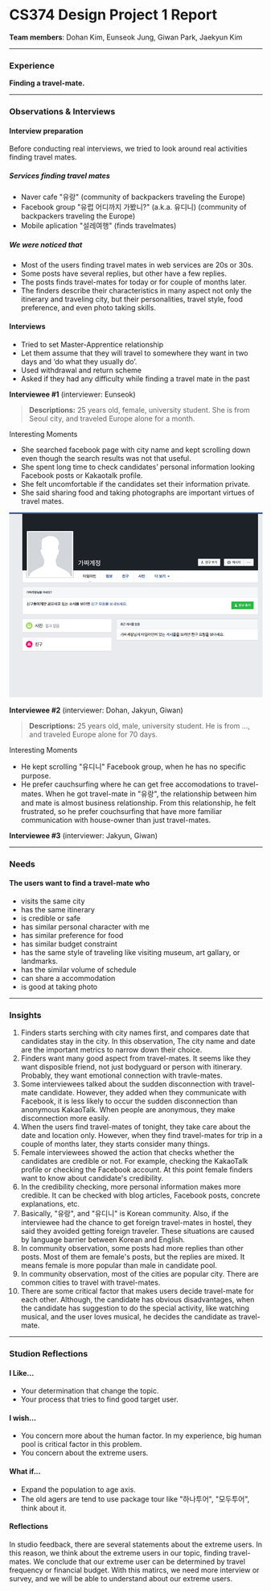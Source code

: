 # CS374 Design Project 1 Report

**Team members**: Dohan Kim, Eunseok Jung, Giwan Park,  Jaekyun Kim

----------
### Experience
**Finding a travel-mate.**

----------
### Observations & Interviews
#### Interview preparation
Before conducting real interviews, we tried to look around real activities finding travel mates.

##### Services finding travel mates
 - Naver cafe "유랑" (community of backpackers traveling the Europe)
 - Facebook group "유럽 어디까지 가봤니?" (a.k.a. 유디니) (community of backpackers traveling the Europe)
 - Mobile aplication "설레여행" (finds travelmates)

##### We were noticed that
 - Most of the users finding travel mates in web services are 20s or 30s.
 - Some posts have several replies, but other have a few replies.
 - The posts finds travel-mates for today or for couple of months later.
 - The finders describe their characteristics in many aspect not only the itinerary and traveling city, but their personalities, travel style, food preference, and even photo taking skills.

#### Interviews
- Tried to set Master-Apprentice relationship
- Let them assume that they will travel to somewhere they want in two days and ‘do what they usually do’.
- Used withdrawal and return scheme
- Asked if they had any difficulty while finding a travel mate in the past

**Interviewee #1** (interviewer: Eunseok)
>**Descriptions:** 25 years old, female, university student. She is from Seoul city, and traveled Europe alone for a month.

Interesting Moments

- She searched facebook page with city name and kept scrolling down even though the search results was not that useful.
- She spent long time to check candidates’ personal information looking Facebook posts or Kakaotalk profile.
- She felt uncomfortable if the candidates set their information private.
- She said sharing food and taking photographs are important virtues of travel mates.

![false_account](./images/false_account.png)

**Interviewee #2** (interviewer: Dohan, Jakyun, Giwan)
>**Descriptions:** 25 years old, male, university student. He is from ..., and traveled Europe alone for 70 days.

Interesting Moments

- He kept scrolling "유디니" Facebook group, when he has no specific purpose.
- He prefer cauchsurfing where he can get free accomodations to travel-mates. When he got travel-mate in "유랑", the relationship between him and mate is almost business relationship. From this relationship, he felt frustrated, so he prefer couchsurfing that have more familiar communication with house-owner than just travel-mates.

**Interviewee #3** (interviewer: Jakyun, Giwan)

----------
### Needs
#### The users want to find a travel-mate who
- visits the same city
- has the same itinerary
- is credible or safe
- has similar personal character with me
- has similar preference for food
- has similar budget constraint
- has the same style of traveling like visiting museum, art gallary, or landmarks.
- has the similar volume of schedule
- can share a accommodation
- is good at taking photo

----------
### Insights
1. Finders starts serching with city names first, and compares date that candidates stay in the city. In this observation, The city name and date are the important metrics to narrow down their choice.
2. Finders want many good aspect from travel-mates. It seems like they want disposible friend, not just bodyguard or person with itinerary. Probably, they want emotional connection with travle-mates.
3. Some interviewees talked about the sudden disconnection with travel-mate candidate. However, they added when they communicate with Facebook, it is less likely to occur the sudden disconnection than anonymous KakaoTalk. When people are anonymous, they make disconnection more easily.
4. When the users find travel-mates of tonight, they take care about the date and location only. However, when they find travel-mates for trip in a couple of months later, they starts consider many things.
5. Female interviewees showed the action that checks whether the candidates are credible or not. For example, checking the KakaoTalk profile or checking the Facebook account. At this point female finders want to know about candidate's credibility.
6. In the credibility checking, more personal information makes more credible. It can be checked with blog articles, Facebook posts, concrete explanations, etc.
7. Basically, "유랑", and "유디니" is Korean community. Also, if the interviewee had the chance to get foreign travel-mates in hostel, they said they avoided getting foreign traveler. These situations are caused by language barrier between Korean and English.
8. In community observation, some posts had more replies than other posts. Most of them are female's posts, but the replies are mixed. It means female is more popular than male in candidate pool.
9. In community observation, most of the cities are popular city. There are common cities to travel with travel-mates.
10. There are some critical factor that makes users decide travel-mate for each other. Although, the candidate has obvious disadvantages, when the candidate has suggestion to do the special activity, like watching musical, and the user loves musical, he decides the candidate as travel-mate.

----------
### Studion Reflections
#### I Like...
- Your determination that change the topic.
- Your process that tries to find good target user.

#### I wish...
- You concern more about the human factor. In my experience, big human pool is critical factor in this problem.
- You concern about the extreme users.

#### What if...
- Expand the population to age axis.
- The old agers are tend to use package tour like "하나투어", "모두투어", think about it.

#### Reflections
In studio feedback, there are several statements about the extreme users. In this reason, we think about the extreme users in our topic, finding travel-mates. We conclude that our extreme user can be determined by travel frequency or financial budget. With this matircs, we need more interview or survey, and we will be able to understand about our extreme users.
